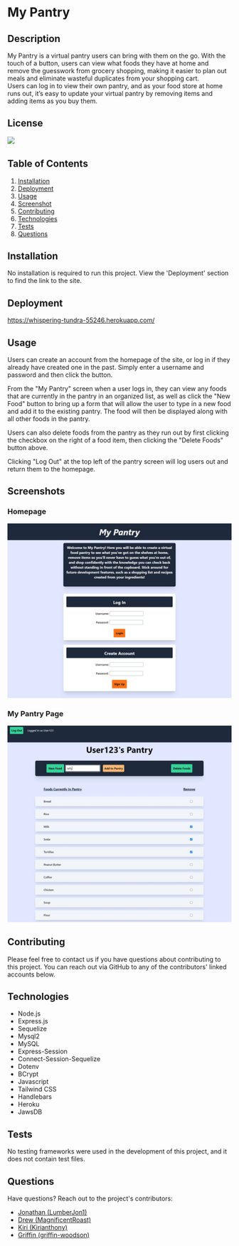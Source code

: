 # My Pantry
  ## Description
  My Pantry is a virtual pantry users can bring with them on the go.  With the touch of a button, users can view what foods they have at home and remove the guesswork from grocery shopping, making it easier  to plan out meals and eliminate wasteful duplicates from your shopping cart.  
  Users can log in to view their own pantry, and as your food store at home runs out, it’s easy to update your virtual pantry by removing items and adding items as you buy them.

  ## License
  [<img src="https://img.shields.io/badge/License-MIT-blue.svg?logo=LOGO">](LINK)

  ## Table of Contents
  1. [Installation](#Installation)
  2. [Deployment](#Deployment)
  3. [Usage](#Usage)
  4. [Screenshot](#Screenshot)
  5. [Contributing](#Contributing)
  6. [Technologies](#Technologies)
  7. [Tests](#Tests)
  8. [Questions](#Questions)

  ## Installation
  No installation is required to run this project.  View the 'Deployment' section to find the link to the site.

  ## Deployment
  https://whispering-tundra-55246.herokuapp.com/

  ## Usage
  Users can create an account from the homepage of the site, or log in if they already have created one in the past.  Simply enter a username and password and then click the button.

  From the "My Pantry" screen when a user logs in, they can view any foods that are currently in the pantry in an organized list, as well as click the "New Food" button to bring up a form that will allow the user to type in a new food and add it to the existing pantry.  The food will then be displayed along with all other foods in the pantry.

  Users can also delete foods from the pantry as they run out by first clicking the checkbox on the right of a food item, then clicking the "Delete Foods" button above.

  Clicking "Log Out" at the top left of the pantry screen will log users out and return them to the homepage.

  ## Screenshots

  ### Homepage
  ![Screenshot](./public//images/screenshot1.JPG)

  ### My Pantry Page
  ![Screenshot](./public/images/screenshot2.JPG)

  ## Contributing
  Please feel free to contact us if you have questions about contributing to this project.  You can reach out via GitHub  to any of the contributors' linked accounts below.

  ## Technologies
  * Node.js
  * Express.js
  * Sequelize
  * Mysql2
  * MySQL
  * Express-Session
  * Connect-Session-Sequelize
  * Dotenv
  * BCrypt
  * Javascript
  * Tailwind CSS
  * Handlebars
  * Heroku
  * JawsDB

  ## Tests
  No testing frameworks were used in the development of this project, and it does not contain test files.

  ## Questions
  Have questions? Reach out to the project's contributors:

  * [Jonathan (LumberJon1)](https://github.com/LumberJon1)
  * [Drew (MagnificentRoast)](https://github.com/MagnificentRoast)
  * [Kiri (Kirianthony)](https://github.com/Kirianthony)
  * [Griffin (griffin-woodson)](https://github.com/griffin-woodson)
